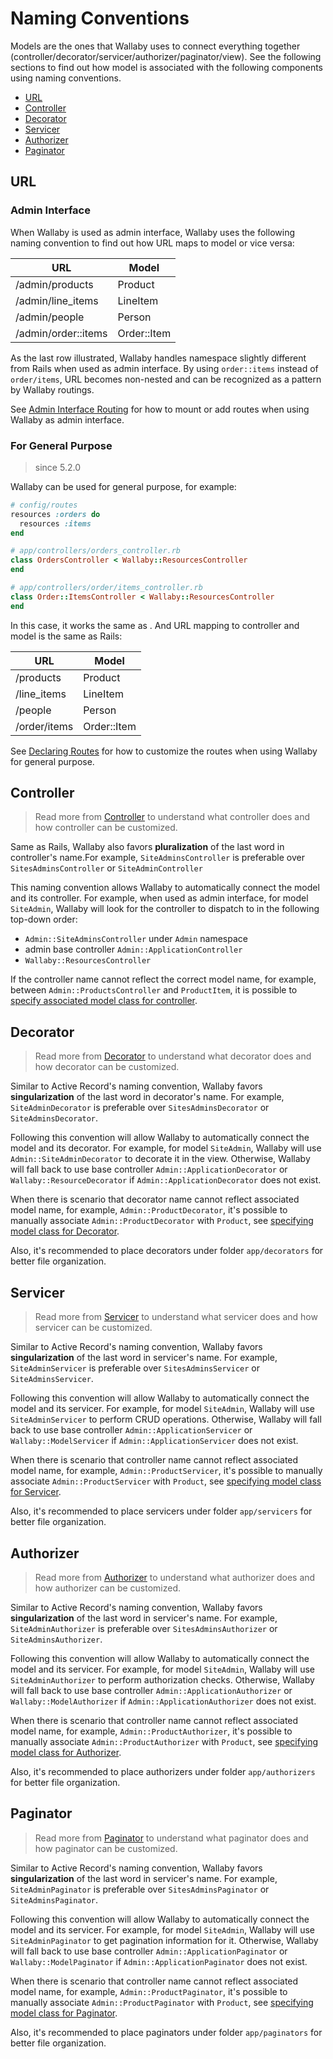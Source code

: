 # Naming Conventions

Models are the ones that Wallaby uses to connect everything together (controller/decorator/servicer/authorizer/paginator/view). See the following sections to find out how model is associated with the following components using naming conventions.

- [URL](#url)
- [Controller](#controller)
- [Decorator](#decorator)
- [Servicer](#servicer)
- [Authorizer](#authorizer)
- [Paginator](#paginator)

## URL

### Admin Interface

When Wallaby is used as admin interface, Wallaby uses the following naming convention to find out how URL maps to model or vice versa:

| URL                 | Model       |
| ------------------- | ----------- |
| /admin/products     | Product     |
| /admin/line_items   | LineItem    |
| /admin/people       | Person      |
| /admin/order::items | Order::Item |

As the last row illustrated, Wallaby handles namespace slightly different from Rails when used as admin interface. By using `order::items` instead of `order/items`, URL becomes non-nested and can be recognized as a pattern by Wallaby routings.

See [Admin Interface Routing](route.md#for-admin-interface) for how to mount or add routes when using Wallaby as admin interface.

### For General Purpose

> since 5.2.0

Wallaby can be used for general purpose, for example:

```ruby
# config/routes
resources :orders do
  resources :items
end
```

```ruby
# app/controllers/orders_controller.rb
class OrdersController < Wallaby::ResourcesController
end

# app/controllers/order/items_controller.rb
class Order::ItemsController < Wallaby::ResourcesController
end
```

In this case, it works the same as . And URL mapping to controller and model is the same as Rails:

| URL           | Model       |
| ------------- | ----------- |
| /products     | Product     |
| /line_items   | LineItem    |
| /people       | Person      |
| /order/items  | Order::Item |

See [Declaring Routes](route.md#for-non-admin-interface) for how to customize the routes when using Wallaby for general purpose.

## Controller

> Read more from [Controller](controller.md) to understand what controller does and how controller can be customized.

Same as Rails, Wallaby also favors **pluralization** of the last word in controller's name.For example, `SiteAdminsController` is preferable over `SitesAdminsController` or `SiteAdminController`

This naming convention allows Wallaby to automatically connect the model and its controller. For example, when used as admin interface, for model `SiteAdmin`, Wallaby will look for the controller to dispatch to in the following top-down order:

- `Admin::SiteAdminsController` under `Admin` namespace
- admin base controller `Admin::ApplicationController`
- `Wallaby::ResourcesController`

If the controller name cannot reflect the correct model name, for example, between `Admin::ProductsController` and `ProductItem`, it is possible to [specify associated model class for controller](controller.md#model_class).

## Decorator

> Read more from [Decorator](decorator.md) to understand what decorator does and how decorator can be customized.

Similar to Active Record's naming convention, Wallaby favors **singularization** of the last word in decorator's name. For example, `SiteAdminDecorator` is preferable over `SitesAdminsDecorator` or `SiteAdminsDecorator`.

Following this convention will allow Wallaby to automatically connect the model and its decorator. For example, for model `SiteAdmin`, Wallaby will use `Admin::SiteAdminDecorator`  to decorate it in the view. Otherwise, Wallaby will fall back to use base controller `Admin::ApplicationDecorator` or `Wallaby::ResourceDecorator` if `Admin::ApplicationDecorator` does not exist.

When there is scenario that decorator name cannot reflect associated model name, for example, `Admin::ProductDecorator`, it's possible to manually associate `Admin::ProductDecorator` with `Product`, see [specifying model class for Decorator](decorator.md#model_class).

Also, it's recommended to place decorators under folder `app/decorators` for better file organization.

## Servicer

> Read more from [Servicer](servicer.md) to understand what servicer does and how servicer can be customized.

Similar to Active Record's naming convention, Wallaby favors **singularization** of the last word in servicer's name. For example, `SiteAdminServicer` is preferable over `SitesAdminsServicer` or `SiteAdminsServicer`.

Following this convention will allow Wallaby to automatically connect the model and its servicer. For example, for model `SiteAdmin`, Wallaby will use `SiteAdminServicer` to perform CRUD operations. Otherwise, Wallaby will fall back to use base controller `Admin::ApplicationServicer` or `Wallaby::ModelServicer` if `Admin::ApplicationServicer` does not exist.

When there is scenario that controller name cannot reflect associated model name, for example, `Admin::ProductServicer`, it's possible to manually associate `Admin::ProductServicer` with `Product`, see [specifying model class for Servicer](servicer.md#model_class).

Also, it's recommended to place servicers under folder `app/servicers` for better file organization.

## Authorizer

> Read more from [Authorizer](authorizer.md) to understand what authorizer does and how authorizer can be customized.

Similar to Active Record's naming convention, Wallaby favors **singularization** of the last word in servicer's name. For example, `SiteAdminAuthorizer` is preferable over `SitesAdminsAuthorizer` or `SiteAdminsAuthorizer`.

Following this convention will allow Wallaby to automatically connect the model and its servicer. For example, for model `SiteAdmin`, Wallaby will use `SiteAdminAuthorizer` to perform authorization checks. Otherwise, Wallaby will fall back to use base controller `Admin::ApplicationAuthorizer` or `Wallaby::ModelAuthorizer` if `Admin::ApplicationAuthorizer` does not exist.

When there is scenario that controller name cannot reflect associated model name, for example, `Admin::ProductAuthorizer`, it's possible to manually associate `Admin::ProductAuthorizer` with `Product`, see [specifying model class for Authorizer](authorizer.md#model_class).

Also, it's recommended to place authorizers under folder `app/authorizers` for better file organization.

## Paginator

> Read more from [Paginator](paginator.md) to understand what paginator does and how paginator can be customized.

Similar to Active Record's naming convention, Wallaby favors **singularization** of the last word in servicer's name. For example, `SiteAdminPaginator` is preferable over `SitesAdminsPaginator` or `SiteAdminsPaginator`.

Following this convention will allow Wallaby to automatically connect the model and its servicer. For example, for model `SiteAdmin`, Wallaby will use `SiteAdminPaginator` to get pagination information for it. Otherwise, Wallaby will fall back to use base controller `Admin::ApplicationPaginator` or `Wallaby::ModelPaginator` if `Admin::ApplicationPaginator` does not exist.

When there is scenario that controller name cannot reflect associated model name, for example, `Admin::ProductPaginator`, it's possible to manually associate `Admin::ProductPaginator` with `Product`, see [specifying model class for Paginator](paginator.md#model_class).

Also, it's recommended to place paginators under folder `app/paginators` for better file organization.
